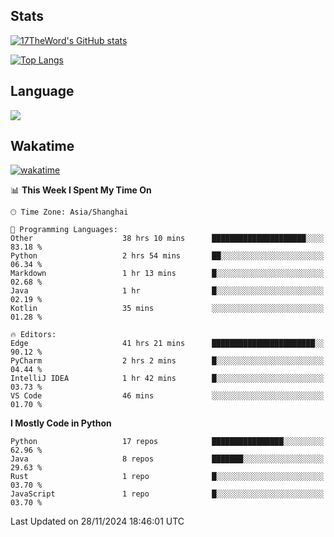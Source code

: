 ## Stats

[![17TheWord's GitHub stats](https://github-readme-stats.vercel.app/api?username=17TheWord&count_private=true&show_icons=true)](https://github.com/anuraghazra/github-readme-stats)

[![Top Langs](https://github-readme-stats.vercel.app/api/top-langs/?username=17TheWord&layout=compact&hide=html)](https://github.com/anuraghazra/github-readme-stats)

## Language

<img align="center" src="https://github-readme-stats-theword.vercel.app/api/wakatime?username=559772f0-9c03-4114-9e11-1b4b8b998e10&layout=compact&theme=dracula&hide_border=true">

## Wakatime

[![wakatime](https://wakatime.com/badge/user/559772f0-9c03-4114-9e11-1b4b8b998e10.svg)](https://wakatime.com/@559772f0-9c03-4114-9e11-1b4b8b998e10)

<!--START_SECTION:waka-->
📊 **This Week I Spent My Time On** 

```text
🕑︎ Time Zone: Asia/Shanghai

💬 Programming Languages: 
Other                    38 hrs 10 mins      █████████████████████░░░░   83.18 % 
Python                   2 hrs 54 mins       ██░░░░░░░░░░░░░░░░░░░░░░░   06.34 % 
Markdown                 1 hr 13 mins        █░░░░░░░░░░░░░░░░░░░░░░░░   02.68 % 
Java                     1 hr                █░░░░░░░░░░░░░░░░░░░░░░░░   02.19 % 
Kotlin                   35 mins             ░░░░░░░░░░░░░░░░░░░░░░░░░   01.28 % 

🔥 Editors: 
Edge                     41 hrs 21 mins      ███████████████████████░░   90.12 % 
PyCharm                  2 hrs 2 mins        █░░░░░░░░░░░░░░░░░░░░░░░░   04.44 % 
IntelliJ IDEA            1 hr 42 mins        █░░░░░░░░░░░░░░░░░░░░░░░░   03.73 % 
VS Code                  46 mins             ░░░░░░░░░░░░░░░░░░░░░░░░░   01.70 % 
```

**I Mostly Code in Python** 

```text
Python                   17 repos            ████████████████░░░░░░░░░   62.96 % 
Java                     8 repos             ███████░░░░░░░░░░░░░░░░░░   29.63 % 
Rust                     1 repo              █░░░░░░░░░░░░░░░░░░░░░░░░   03.70 % 
JavaScript               1 repo              █░░░░░░░░░░░░░░░░░░░░░░░░   03.70 % 
```




 Last Updated on 28/11/2024 18:46:01 UTC
<!--END_SECTION:waka-->
